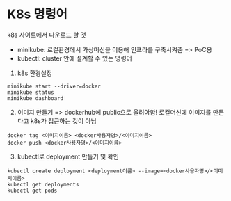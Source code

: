 # K8s 명령어

k8s 사이트에서 다운로드 할 것
- minikube: 로컬환경에서 가상머신을 이용해 인프라를 구축시켜줌 => PoC용
- kubectl: cluster 안에 설계할 수 있는 명령어

1. k8s 환경설정

```
minikube start --driver=docker
minikube status
minikube dashboard
```

2. 이미지 만들기 => dockerhub에 public으로 올려야함! 로컬머신에 이미지를 만든다고 k8s가 접근하는 것이 아님

```
docker tag <이미지이름> <docker사용자명>/<이미지이름>
docker push <docker사용자명>/<이미지이름>
```

3. kubectl로 deployment 만들기 및 확인

```
kubectl create deployment <deployment이름> --image=<docker사용자명>/<이미지이름>
kubectl get deployments
kubectl get pods
```
   
